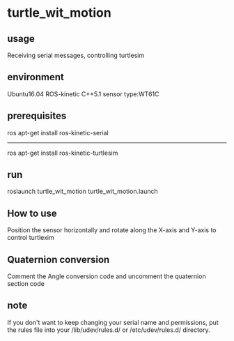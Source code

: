 # turtle_wit_motion
## usage
Receiving serial messages, controlling turtlesim
## environment
Ubuntu16.04 ROS-kinetic C++5.1 sensor type:WT61C
## prerequisites
ros apt-get install ros-kinetic-serial
***
ros apt-get install ros-kinetic-turtlesim
## run
roslaunch turtle_wit_motion turtle_wit_motion.launch
## How to use
Position the sensor horizontally and rotate along the X-axis and Y-axis to control turtlexim
## Quaternion conversion
Comment the Angle conversion code and uncomment the quaternion section code
## note
If you don't want to keep changing your serial name and permissions, put the rules file into your /lib/udev/rules.d/ or /etc/udev/rules.d/ directory.



